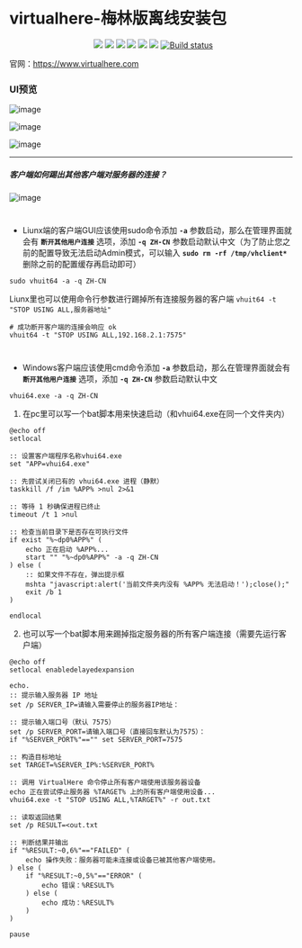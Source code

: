 # virtualhere-梅林版离线安装包

<p align="center">
  <img alt="" src="https://img.shields.io/github/created-at/lmq8267/virtualhere-merlin?logo=github&label=%E5%88%9B%E5%BB%BA%E6%97%A5%E6%9C%9F">
<img alt="" src="https://views.whatilearened.today/views/github/lmq8267/virtualhere-merlin.svg">
<a href="https://github.com/lmq8267/virtualhere-merlin/releases"><img src="https://img.shields.io/github/downloads/lmq8267/virtualhere-merlin/total?logo=github&label=%E4%B8%8B%E8%BD%BD%E9%87%8F"></a>
<a href="https://github.com/lmq8267/virtualhere-merlin/graphs/contributors"><img src="https://img.shields.io/github/contributors-anon/lmq8267/virtualhere-merlin?logo=github&label=%E8%B4%A1%E7%8C%AE%E8%80%85"></a>
<a href="https://github.com/lmq8267/virtualhere-merlin/releases/"><img src="https://img.shields.io/github/release/lmq8267/virtualhere-merlin?logo=github&label=%E6%9C%80%E6%96%B0%E7%89%88%E6%9C%AC"></a>
<a href="https://github.com/lmq8267/virtualhere-merlin/issues"><img src="https://img.shields.io/github/issues-raw/lmq8267/virtualhere-merlin?logo=github&label=%E9%97%AE%E9%A2%98"></a>
<a href="https://github.com/lmq8267/virtualhere-merlin/discussions"><img src="https://img.shields.io/github/discussions/lmq8267/virtualhere-merlin?logo=github&label=%E8%AE%A8%E8%AE%BA"></a>
<a href="GitHub repo size"><img src="https://img.shields.io/github/repo-size/lmq8267/virtualhere-merlin?logo=github&label=%E4%BB%93%E5%BA%93%E5%A4%A7%E5%B0%8F"></a>
<a href="https://github.com/lmq8267/virtualhere-merlin/actions?query=workflow%3ABuild"><img src="https://img.shields.io/github/actions/workflow/status/lmq8267/virtualhere-merlin/CI.yml?branch=master&logo=github&label=%E6%9E%84%E5%BB%BA%E7%8A%B6%E6%80%81" alt="Build status"></a>
</p>

官网：https://www.virtualhere.com

### UI预览

![image](https://github.com/user-attachments/assets/039b0eee-7d8e-46c1-88b5-7d6763b6961c)

![image](https://github.com/user-attachments/assets/cc62d249-8a03-4d58-b5c1-6ba3be92cf24)

![image](https://github.com/user-attachments/assets/a6135a9d-ac82-4d1a-87e5-f511588026e8)

-------------------------------------------

##### 客户端如何踢出其他客户端对服务器的连接？
![image](https://github.com/user-attachments/assets/7bbb5308-e798-4560-b419-c0ada2a30cd3)

#
- Liunx端的客户端GUI应该使用sudo命令添加 **`-a`** 参数启动，那么在管理界面就会有 **`断开其他用户连接`** 选项，添加 **`-q ZH-CN`** 参数启动默认中文（为了防止您之前的配置导致无法启动Admin模式，可以输入 **`sudo rm -rf /tmp/vhclient*`** 删除之前的配置缓存再启动即可）
```
sudo vhuit64 -a -q ZH-CN
```
Liunx里也可以使用命令行参数进行踢掉所有连接服务器的客户端 `vhuit64 -t "STOP USING ALL,服务器地址"`    
```
# 成功断开客户端的连接会响应 ok
vhuit64 -t "STOP USING ALL,192.168.2.1:7575"
```
#

- Windows客户端应该使用cmd命令添加 **`-a`** 参数启动，那么在管理界面就会有 **`断开其他用户连接`** 选项，添加 **`-q ZH-CN`** 参数启动默认中文
```
vhui64.exe -a -q ZH-CN
```
1. 在pc里可以写一个bat脚本用来快速启动（和vhui64.exe在同一个文件夹内）
```
@echo off
setlocal

:: 设置客户端程序名称vhui64.exe
set "APP=vhui64.exe"

:: 先尝试关闭已有的 vhui64.exe 进程（静默）
taskkill /f /im %APP% >nul 2>&1

:: 等待 1 秒确保进程已终止
timeout /t 1 >nul

:: 检查当前目录下是否存在可执行文件
if exist "%~dp0%APP%" (
    echo 正在启动 %APP%...
    start "" "%~dp0%APP%" -a -q ZH-CN
) else (
    :: 如果文件不存在，弹出提示框
    mshta "javascript:alert('当前文件夹内没有 %APP% 无法启动！');close();"
    exit /b 1
)

endlocal

```
2. 也可以写一个bat脚本用来踢掉指定服务器的所有客户端连接（需要先运行客户端）
```
@echo off
setlocal enabledelayedexpansion

echo.
:: 提示输入服务器 IP 地址
set /p SERVER_IP=请输入需要停止的服务器IP地址：

:: 提示输入端口号（默认 7575）
set /p SERVER_PORT=请输入端口号（直接回车默认为7575）：
if "%SERVER_PORT%"=="" set SERVER_PORT=7575

:: 构造目标地址
set TARGET=%SERVER_IP%:%SERVER_PORT%

:: 调用 VirtualHere 命令停止所有客户端使用该服务器设备
echo 正在尝试停止服务器 %TARGET% 上的所有客户端使用设备...
vhui64.exe -t "STOP USING ALL,%TARGET%" -r out.txt

:: 读取返回结果
set /p RESULT=<out.txt

:: 判断结果并输出
if "%RESULT:~0,6%"=="FAILED" (
    echo 操作失败：服务器可能未连接或设备已被其他客户端使用。
) else (
    if "%RESULT:~0,5%"=="ERROR" (
        echo 错误：%RESULT%
    ) else (
        echo 成功：%RESULT%
    )
)

pause



